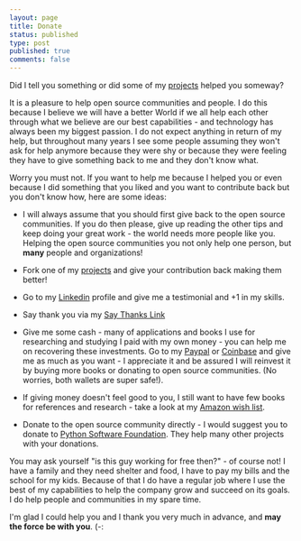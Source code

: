 ```yaml
---
layout: page
title: Donate
status: published
type: post
published: true
comments: false
---
```


Did I tell you something or did some of my [projects](https://github.com/tvieira) helped you someway? 

It is a pleasure to help open source communities and people. I do this because I believe we will have a better World if we all help each other through what we believe are our best capabilities - and technology has always been my biggest passion. I do not expect anything in return of my help, but throughout many years I see some people assuming they won't ask for help anymore because they were shy or because they were feeling they have to give something back to me and they don't know what.
 
Worry you must not. If you want to help me because I helped you or even because I did something that you liked and you want to contribute back but you don't know how, here are some ideas:

* I will always assume that you should first give back to the open source communities. If you do then please, give up reading the other tips and keep doing your great work - the world needs more people like you. Helping the open source communities you not only help one person, but __many__ people and organizations!

* Fork one of my [projects](https://github.com/tvieira) and give your contribution back making them better!

* Go to my [Linkedin](https://uk.linkedin.com/in/tiagovieira) profile and give me a testimonial and +1 in my skills.

* Say thank you via my [Say Thanks Link](https://saythanks.io/to/tvieira)

* Give me some cash - many of applications and books I use for researching and studying I paid with my own money - you can help me on recovering these investments. Go to my [Paypal](https://www.paypal.me/tmvieira) or [Coinbase](https://www.coinbase.com/tmvieira) and give me as much as you want - I appreciate it and be assured I will reinvest it by buying more books or donating to open source communities. (No worries, both wallets are super safe!).

* If giving money doesn't feel good to you, I still want to have few books for references and research - take a look at my [Amazon wish list](http://amzn.eu/eXHgBnK).

* Donate to the open source community directly - I would suggest you to donate to [Python Software Foundation](https://www.python.org/psf/donations/). They help many other projects with your donations.

You may ask yourself "is this guy working for free then?" - of course not! I have a family and they need shelter and food, I have to pay my bills and the school for my kids. Because of that I do have a regular job where I use the best of my capabilities to help the company grow and succeed on its goals. I do help people and communities in my spare time. 

I'm glad I could help you and I thank you very much in advance, and __may the force be with you__. (-: